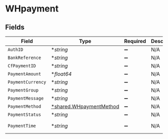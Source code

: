 # WHpayment


## Fields

| Field                                                             | Type                                                              | Required                                                          | Description                                                       | Example                                                           |
| ----------------------------------------------------------------- | ----------------------------------------------------------------- | ----------------------------------------------------------------- | ----------------------------------------------------------------- | ----------------------------------------------------------------- |
| `AuthID`                                                          | **string*                                                         | :heavy_minus_sign:                                                | N/A                                                               |                                                                   |
| `BankReference`                                                   | **string*                                                         | :heavy_minus_sign:                                                | N/A                                                               | 1903772466                                                        |
| `CfPaymentID`                                                     | **string*                                                         | :heavy_minus_sign:                                                | N/A                                                               | 1107253                                                           |
| `PaymentAmount`                                                   | **float64*                                                        | :heavy_minus_sign:                                                | N/A                                                               | 1                                                                 |
| `PaymentCurrency`                                                 | **string*                                                         | :heavy_minus_sign:                                                | N/A                                                               | INR                                                               |
| `PaymentGroup`                                                    | **string*                                                         | :heavy_minus_sign:                                                | N/A                                                               | credit_card                                                       |
| `PaymentMessage`                                                  | **string*                                                         | :heavy_minus_sign:                                                | N/A                                                               | Transaction pending                                               |
| `PaymentMethod`                                                   | [*shared.WHpaymentMethod](../../models/shared/whpaymentmethod.md) | :heavy_minus_sign:                                                | N/A                                                               |                                                                   |
| `PaymentStatus`                                                   | **string*                                                         | :heavy_minus_sign:                                                | N/A                                                               | SUCCESS                                                           |
| `PaymentTime`                                                     | **string*                                                         | :heavy_minus_sign:                                                | N/A                                                               | 2021-10-07T19:42:40+05:30                                         |